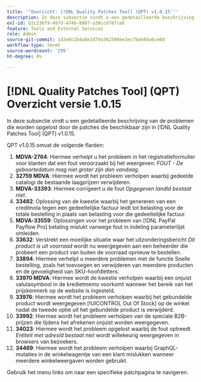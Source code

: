 ```yaml
---
title: '"Overzicht: [!DNL Quality Patches Tool] (QPT) v1.0.15'''
description: In deze subsectie vindt u een gedetailleerde beschrijving van de problemen die worden opgelost door de patches die beschikbaar zijn in [!DNL Quality Patches Tool] (QPT) v1.0.15.
exl-id: b2c236f9-497d-474b-8807-a38ccd78fce6
feature: Tools and External Services
role: Admin
source-git-commit: 1d2e0c1b4a8e3d79a362500ee3ec7bde84a6ce0d
workflow-type: tm+mt
source-wordcount: '295'
ht-degree: 0%

---
```


# [!DNL Quality Patches Tool] (QPT) Overzicht versie 1.0.15

In deze subsectie vindt u een gedetailleerde beschrijving van de problemen die worden opgelost door de patches die beschikbaar zijn in [!DNL Quality Patches Tool] (QPT) v1.0.15.

QPT v1.0.15 omvat de volgende flarden:

1. **MDVA-2764**: Hiermee verhelpt u het probleem in het registratieformulier voor klanten dat een fout veroorzaakt bij het weergeven: *FOUT - De geboortedatum mag niet groter zijn dan vandaag.*
1. **32759 MDVA**: Hiermee wordt het probleem verholpen waarbij gedeelde catalogi de bestaande laagprijzen verwijderen.
1. **MDVA-33393**: Hiermee corrigeert u de fout *Opgegeven landId bestaat niet*.
1. **33482**: Oplossing van de kwestie waarbij het genereren van een creditnota tegen een gedeeltelijke factuur leidt tot belasting voor de totale bestelling in plaats van belasting voor die gedeeltelijke factuur.
1. **MDVA-33559**: Oplossingen voor het probleem van [!DNL PayPal Payflow Pro] betaling mislukt vanwege fout in indeling parameterlijst omleiden.
1. **33632**: Verstrekt een moeilijke situatie waar het uitzonderingsbericht *Dit product is uit voorraad* wordt nu weergegeven aan een beheerder die probeert een product van buiten de voorraad opnieuw te bestellen.
1. **33894**: Hiermee verhelpt u meerdere problemen met de functie Snelle bestelling, zoals het toevoegen en verwijderen van meerdere producten en de gevoeligheid van SKU-hoofdletters.
1. **33970 MDVA**: Hiermee wordt de kwestie verholpen waarbij een onjuist valutasymbool in de kredietmemo voorkomt wanneer het bereik van het prijskenmerk op de website is ingesteld.
1. **33976**: Hiermee wordt het probleem verholpen waarbij het gebundelde product wordt weergegeven [!UICONTROL Out Of Stock] op de winkel nadat de tweede optie uit het gebundelde product is verwijderd.
1. **33992**: Hiermee wordt het probleem verholpen van de speciale B2B-prijzen die tijdens het afrekenen onjuist worden weergegeven.
1. **34023**: Hiermee wordt het probleem opgelost waarbij de fout optreedt *Entiteit met adresId bestaat niet* wordt willekeurig weergegeven in browsers van bezoekers.
1. **34469**: Hiermee wordt het probleem verholpen waarbij GraphQL-mutaties in de winkelwagentje van een klant mislukken wanneer meerdere winkelweergaven worden gebruikt.

Gebruik het menu links om naar een specifieke patchpagina te navigeren.
